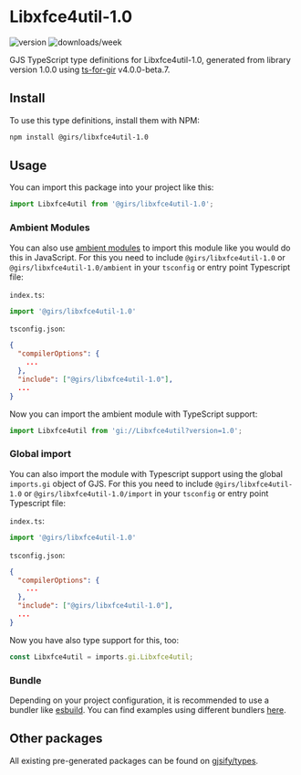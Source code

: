 
# Libxfce4util-1.0

![version](https://img.shields.io/npm/v/@girs/libxfce4util-1.0)
![downloads/week](https://img.shields.io/npm/dw/@girs/libxfce4util-1.0)


GJS TypeScript type definitions for Libxfce4util-1.0, generated from library version 1.0.0 using [ts-for-gir](https://github.com/gjsify/ts-for-gir) v4.0.0-beta.7.


## Install

To use this type definitions, install them with NPM:
```bash
npm install @girs/libxfce4util-1.0
```

## Usage

You can import this package into your project like this:
```ts
import Libxfce4util from '@girs/libxfce4util-1.0';
```

### Ambient Modules

You can also use [ambient modules](https://github.com/gjsify/ts-for-gir/tree/main/packages/cli#ambient-modules) to import this module like you would do this in JavaScript.
For this you need to include `@girs/libxfce4util-1.0` or `@girs/libxfce4util-1.0/ambient` in your `tsconfig` or entry point Typescript file:

`index.ts`:
```ts
import '@girs/libxfce4util-1.0'
```

`tsconfig.json`:
```json
{
  "compilerOptions": {
    ...
  },
  "include": ["@girs/libxfce4util-1.0"],
  ...
}
```

Now you can import the ambient module with TypeScript support: 

```ts
import Libxfce4util from 'gi://Libxfce4util?version=1.0';
```

### Global import

You can also import the module with Typescript support using the global `imports.gi` object of GJS.
For this you need to include `@girs/libxfce4util-1.0` or `@girs/libxfce4util-1.0/import` in your `tsconfig` or entry point Typescript file:

`index.ts`:
```ts
import '@girs/libxfce4util-1.0'
```

`tsconfig.json`:
```json
{
  "compilerOptions": {
    ...
  },
  "include": ["@girs/libxfce4util-1.0"],
  ...
}
```

Now you have also type support for this, too:

```ts
const Libxfce4util = imports.gi.Libxfce4util;
```

### Bundle

Depending on your project configuration, it is recommended to use a bundler like [esbuild](https://esbuild.github.io/). You can find examples using different bundlers [here](https://github.com/gjsify/ts-for-gir/tree/main/examples).

## Other packages

All existing pre-generated packages can be found on [gjsify/types](https://github.com/gjsify/types).


